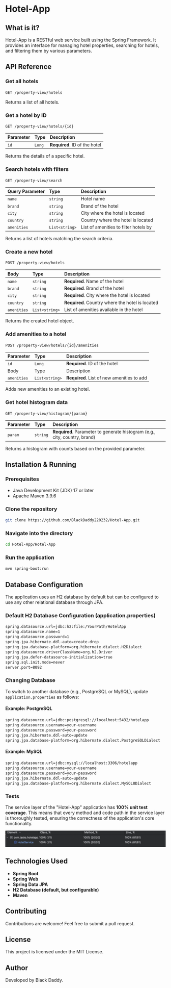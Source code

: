 # Hotel-App

## What is it?
Hotel-App is a RESTful web service built using the Spring Framework. It provides an interface for managing hotel properties, searching for hotels, and filtering them by various parameters.

## API Reference

### Get all hotels
```http
GET /property-view/hotels
```
Returns a list of all hotels.

### Get a hotel by ID
```http
GET /property-view/hotels/{id}
```
| Parameter | Type     | Description                |
| :-------- | :------- | :------------------------- |
| `id` | `Long` | **Required**. ID of the hotel |

Returns the details of a specific hotel.

### Search hotels with filters
```http
GET /property-view/search
```
| Query Parameter | Type     | Description                |
| :-------- | :------- | :------------------------- |
| `name` | `string` | Hotel name |
| `brand` | `string` | Brand of the hotel |
| `city` | `string` | City where the hotel is located |
| `country` | `string` | Country where the hotel is located |
| `amenities` | `List<string>` | List of amenities to filter hotels by |

Returns a list of hotels matching the search criteria.

### Create a new hotel
```http
POST /property-view/hotels
```
| Body | Type     | Description                |
| :-------- | :------- | :------------------------- |
| `name` | `string` | **Required**. Name of the hotel |
| `brand` | `string` | **Required**. Brand of the hotel |
| `city` | `string` | **Required**. City where the hotel is located |
| `country` | `string` | **Required**. Country where the hotel is located |
| `amenities` | `List<string>` | List of amenities available in the hotel |

Returns the created hotel object.

### Add amenities to a hotel
```http
POST /property-view/hotels/{id}/amenities
```
| Parameter | Type     | Description                |
| :-------- | :------- | :------------------------- |
| `id` | `Long` | **Required**. ID of the hotel |
| Body | Type     | Description                |
| `amenities` | `List<string>` | **Required**. List of new amenities to add |

Adds new amenities to an existing hotel.

### Get hotel histogram data
```http
GET /property-view/histogram/{param}
```
| Parameter | Type     | Description                |
| :-------- | :------- | :------------------------- |
| `param` | `string` | **Required**. Parameter to generate histogram (e.g., city, country, brand) |

Returns a histogram with counts based on the provided parameter.

## Installation & Running

### Prerequisites
- Java Development Kit (JDK) 17 or later
- Apache Maven 3.9.6

### Clone the repository
```bash
git clone https://github.com/BlackDaddy220232/Hotel-App.git
```

### Navigate into the directory
```bash
cd Hotel-App/Hotel-App
```

### Run the application
```bash
mvn spring-boot:run
```

## Database Configuration

The application uses an H2 database by default but can be configured to use any other relational database through JPA.

### Default H2 Database Configuration (application.properties)
```
spring.datasource.url=jdbc:h2:file:/YourPath/HotelApp
spring.datasource.name=1
spring.datasource.password=1
spring.jpa.hibernate.ddl-auto=create-drop
spring.jpa.database-platform=org.hibernate.dialect.H2Dialect
spring.datasource.driverClassName=org.h2.Driver
spring.jpa.defer-datasource-initialization=true
spring.sql.init.mode=never
server.port=8092
```

### Changing Database
To switch to another database (e.g., PostgreSQL or MySQL), update `application.properties` as follows:

#### Example: PostgreSQL
```
spring.datasource.url=jdbc:postgresql://localhost:5432/hotelapp
spring.datasource.username=your-username
spring.datasource.password=your-password
spring.jpa.hibernate.ddl-auto=update
spring.jpa.database-platform=org.hibernate.dialect.PostgreSQLDialect
```

#### Example: MySQL
```
spring.datasource.url=jdbc:mysql://localhost:3306/hotelapp
spring.datasource.username=your-username
spring.datasource.password=your-password
spring.jpa.hibernate.ddl-auto=update
spring.jpa.database-platform=org.hibernate.dialect.MySQL8Dialect
```
### Tests
The service layer of the "Hotel-App" application has **100% unit test coverage**. This means that every method and code path in the service layer is thoroughly tested, ensuring the correctness of the application's core functionality.

![Test Coverage](testCoverage.png)
## Technologies Used
- **Spring Boot**
- **Spring Web**
- **Spring Data JPA**
- **H2 Database (default, but configurable)**
- **Maven**

## Contributing
Contributions are welcome! Feel free to submit a pull request.

## License
This project is licensed under the MIT License.

## Author
Developed by Black Daddy.

